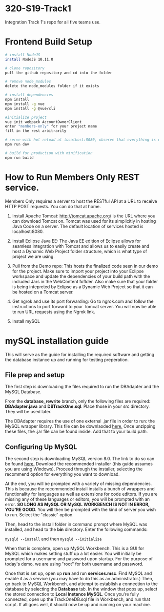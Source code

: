 # 320-S19-Track1
Integration Track 1's repo for all five teams use.

# Frontend Build Setup

``` bash
# install NodeJS
install NodeJS 10.11.0

# clone repository
pull the github repository and cd into the folder

# remove node_modules
delete the node_modules folder if it exists

# install dependencies
npm install
npm install -g vue
npm install -g @vue/cli

#initialize project
vue init webpack AccountOwnerClient
enter "members-only" for your project name
fill in the rest arbitrarily

# serve with hot reload at localhost:8080, observe that everything is correct
npm run dev

# build for production with minification
npm run build
```

# How to Run Members Only REST service.
Members Only requires a server to host the RESTful API at a URL to receive HTTP POST requests. You can do that at home.

1. Install Apache Tomcat: http://tomcat.apache.org/ is the URL where you can download Tomcat on. Tomcat was used for its simplicitiy in hosting Java Code on a server. The default location of services hosted is localhost:8080.

2. Install Eclipse Java EE: The Java EE edition of Eclipse allows for seamless integration with Tomcat and allows us to easily create and host a Dynamic Web Project folder structure, which is what type of project we are using.

3. Pull from the Demo repo: This hosts the finalized code seen in our demo for the project. Make sure to import your project into your Eclipse workspace and update the dependencies of your build path with the included Jars in the WebContent foflder. Also make sure that your folder is being intepreted by Eclipse as a Dynamic Web Project so that it can be hosted on a Tomcat server.

4. Get ngrok and use its port forwarding: Go to ngrok.com and follow the instructions to port forward to your Tomcat server. You will now be able to run URL requests using the Ngrok link.

5. Install mySQL 

# mySQL installation guide

This will serve as the guide for installing the required software and getting the database instance up and running for testing preperation. 

## File prep and setup
The first step is downloading the files required to run the DBAdapter and the MySQL Database. 

From the **database_rewrite** branch, only the following files are required: **DBAdapter.java** and **DBTrackOne.sql**. Place those in your src directory. They will be used later.

The DBAdapter requires the use of one external .jar file in order to run: the MySQL wrapper library. This file can be downlaoded [here.](https://downloads.mysql.com/archives/utilities/) Once unzipping these files, the .jar file can be found inside. Add that to your build path.

## Configuring Up MySQL
The second step is downloading MySQL version 8.0. The link to do so can be found [here.](https://dev.mysql.com/downloads/mysql/) Download the recommended installer (this guide assumes you are using Windows). Proceed through the installer, selecting the recommend option for everything you want to download. 

At the end, you will be prompted with a variety of missing dependencies. This is because the recommended install installs a bunch of wrappers and functionality for languages as well as extensions for code editors. If you are missing any of these languages or editors, you will be prompted with an error. **SO LONG AS MySQL OR MySQL WORKBENCH IS NOT IN ERROR, YOU'RE GOOD.** You will then be prompted with the kind of server you wish to run. Select the "classic" option.

Then, head to the install folder in command prompt where MySQL was installed, and head to the **bin** directory. Enter the following commands:

`mysqld --install`
and then
`mysqld --initialize`

When that is complete, open up MySQL Workbench. This is a GUI for MySQL which makes setting stuff up a lot easier. You will initially be prompted for a username and password upon startup. For the purpose of today's demo, we are using "root" for both username and password. 

Once that is set up, open up **run** and run **services.msc**. Find MySQL and enable it as a service (you may have to do this as an administrator.) Then, go back to MySQL Workbench, and attempt to establish a connection to the database by selecting the **Database** tab. In the window that pops up, select the stored connection to **Local Instance MySQL**. Once you're fully connected, open up the TrackOneDB.sql file in Workbench, and run that script. If all goes well, it should now be up and running on your machine.





